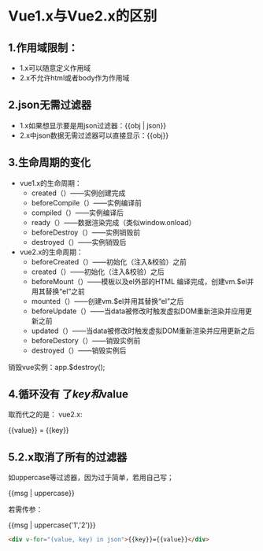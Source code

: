 # Vue1.x与Vue2.x的区别

## 1.作用域限制：

- 1.x可以随意定义作用域
- 2.x不允许html或者body作为作用域

## 2.json无需过滤器

- 1.x如果想显示要是用json过滤器：{{obj | json}}
- 2.x中json数据无需过滤器可以直接显示：{{obj}}

## 3.生命周期的变化

- vue1.x的生命周期：
  - created（）——实例创建完成
  - beforeCompile（）——实例编译前
  - compiled（）——实例编译后
  - ready（）——数据渲染完成（类似window.onload）
  - beforeDestroy（）——实例销毁前
  - destroyed（）——实例销毁后
- vue2.x的生命周期：
  - beforeCreated（）——初始化（注入&校验）之前
  - created（）——初始化（注入&校验）之后
  - beforeMount（）——模板以及el外部的HTML 编译完成，创建vm.$el并用其替换“el”之前
  - mounted（）——创建vm.$el并用其替换“el”之后
  - beforeUpdate（）——当data被修改时触发虚拟DOM重新渲染并应用更新之前
  - updated（）——当data被修改时触发虚拟DOM重新渲染并应用更新之后
  - beforeDestory（）——销毁实例前
  - destroyed（）——销毁实例后

销毁vue实例：app.$destroy();

## 4.循环没有 了$key和$value
取而代之的是：
vue2.x:
<div v-for="(value, key) in json">
  {{value}} = {{key}}
</div>


## 5.2.x取消了所有的过滤器
如uppercase等过滤器，因为过于简单，若用自己写；
<div id="div1">
  {{msg | uppercase}}
</div>

<script>
  Vue.filter('uppercase', (val) => {
    return val.toUpperCase();
  });
</script>

若需传参：
<div id="div1">
  {{msg | uppercase('1','2')}}
</div>

<script>
  Vue.filter('uppercase', (val, arg1, arg2) => {
    console.log(arg1, arg2)
    return val.toUpperCase();
  });
</script>
~~~html
<div v-for="(value, key) in json">{{key}}={{value}}</div>
~~~

